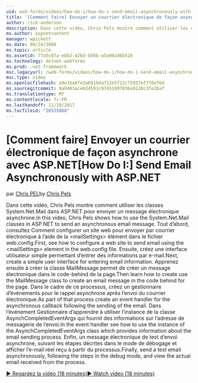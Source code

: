 ```yaml
---
uid: web-forms/videos/how-do-i/how-do-i-send-email-asynchronously-with-aspnet
title: '[Comment faire] Envoyer un courrier électronique de façon asynchrone avec ASP.NET | Documents Microsoft'
author: rick-anderson
description: Dans cette vidéo, Chris Pels montre comment utiliser les classes System.Net.Mail dans ASP.NET pour envoyer un message électronique asynchrone. Tout d’abord, consultez Comment configurer un si web...
ms.author: aspnetcontent
manager: wpickett
ms.date: 09/24/2008
ms.topic: article
ms.assetid: 77a5c8fa-ebb2-426d-b56b-a5a98a46b516
ms.technology: dotnet-webforms
ms.prod: .net-framework
msc.legacyurl: /web-forms/videos/how-do-i/how-do-i-send-email-asynchronously-with-aspnet
msc.type: video
ms.openlocfilehash: a9e35a8fe3a6918da712e5f12c75937ef7f6e76d
ms.sourcegitcommit: 9a9483aceb34591c97451997036a9120c3fe2baf
ms.translationtype: MT
ms.contentlocale: fr-FR
ms.lasthandoff: 11/10/2017
ms.locfileid: "26525868"
---
```

<a name="how-do-i-send-email-asynchronously-with-aspnet"></a><span data-ttu-id="9446c-104">[Comment faire] Envoyer un courrier électronique de façon asynchrone avec ASP.NET</span><span class="sxs-lookup"><span data-stu-id="9446c-104">[How Do I:] Send Email Asynchronously with ASP.NET</span></span>
====================
<span data-ttu-id="9446c-105">par [Chris PEL](https://twitter.com/chrispels)</span><span class="sxs-lookup"><span data-stu-id="9446c-105">by [Chris Pels](https://twitter.com/chrispels)</span></span>

<span data-ttu-id="9446c-106">Dans cette vidéo, Chris Pels montre comment utiliser les classes System.Net.Mail dans ASP.NET pour envoyer un message électronique asynchrone.</span><span class="sxs-lookup"><span data-stu-id="9446c-106">In this video, Chris Pels shows how to use the System.Net.Mail classes in ASP.NET to send an asynchronous email message.</span></span> <span data-ttu-id="9446c-107">Tout d’abord, consultez Comment configurer un site web pour envoyer par courrier électronique à l’aide de la &lt;mailSettings&gt; élément dans le fichier web.config.</span><span class="sxs-lookup"><span data-stu-id="9446c-107">First, see how to configure a web site to send email using the &lt;mailSettings&gt; element in the web.config file.</span></span> <span data-ttu-id="9446c-108">Ensuite, créez une interface utilisateur simple permettant d’entrer des informations par e-mail.</span><span class="sxs-lookup"><span data-stu-id="9446c-108">Next, create a simple user interface for entering email information.</span></span> <span data-ttu-id="9446c-109">Apprenez ensuite à créer la classe MailMessage permet de créer un message électronique dans le code-behind de la page.</span><span class="sxs-lookup"><span data-stu-id="9446c-109">Then learn how to create use the MailMessage class to create an email message in the code behind for the page.</span></span> <span data-ttu-id="9446c-110">Dans le cadre de ce processus, créez un gestionnaire d’événements pour le rappel asynchrone après l’envoi du courrier électronique.</span><span class="sxs-lookup"><span data-stu-id="9446c-110">As part of that process create an event handler for the asynchronous callback following the sending of the email.</span></span> <span data-ttu-id="9446c-111">Dans l’événement Gestionnaire d’apprendre à utiliser l’instance de la classe AsynchCompletedEventArgs qui fournit des informations sur l’adresse de messagerie de l’envoi.</span><span class="sxs-lookup"><span data-stu-id="9446c-111">In the event handler see how to use the instance of the AsynchCompletedEventArgs class which provides information about the email sending process.</span></span> <span data-ttu-id="9446c-112">Enfin, un message électronique de test d’envoi asynchrone, suivant les étapes décrites dans le mode de débogage et afficher l’e-mail réel reçu à partir du processus.</span><span class="sxs-lookup"><span data-stu-id="9446c-112">Finally, send a test email asynchronously, following the steps in the debug mode, and view the actual email received from the process.</span></span>

[<span data-ttu-id="9446c-113">&#9654; Regardez la vidéo (18 minutes)</span><span class="sxs-lookup"><span data-stu-id="9446c-113">&#9654; Watch video (18 minutes)</span></span>](https://channel9.msdn.com/Blogs/ASP-NET-Site-Videos/how-do-i-send-email-asynchronously-with-aspnet)
